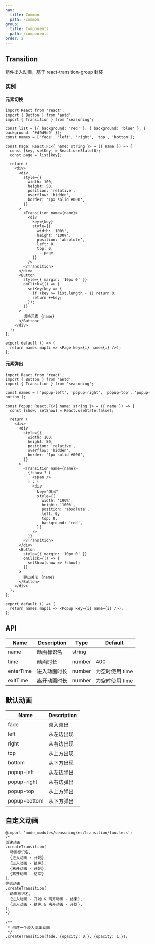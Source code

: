 ```yaml
---
nav:
  title: Common
  path: /common
group:
  title: Components
  path: /components
order: 2
---
```


## Transition

组件出入动画，基于 react-transition-group 封装

### 实例

#### 元素切换

```tsx
import React from 'react';
import { Button } from 'antd';
import { Transition } from 'seasoning';

const list = [{ background: 'red' }, { background: 'blue' }, { background: '#d9d9d9' }];
const names = ['fade', 'left', 'right', 'top', 'bottom'];

const Page: React.FC<{ name: string }> = ({ name }) => {
  const [key, setKey] = React.useState(0);
  const page = list[key];

  return (
    <div>
      <div
        style={{
          width: 100,
          height: 50,
          position: 'relative',
          overflow: 'hidden',
          border: '1px solid #000',
        }}
      >
        <Transition name={name}>
          <div
            key={key}
            style={{
              width: '100%',
              height: '100%',
              position: 'absolute',
              left: 0,
              top: 0,
              ...page,
            }}
          />
        </Transition>
      </div>
      <Button
        style={{ margin: '10px 0' }}
        onClick={() => {
          setKey(key => {
            if (key >= list.length - 1) return 0;
            return ++key;
          });
        }}
      >
        切换元素 {name}
      </Button>
    </div>
  );
};

export default () => {
  return names.map(i => <Page key={i} name={i} />);
};
```

#### 元素弹出

```tsx
import React from 'react';
import { Button } from 'antd';
import { Transition } from 'seasoning';

const names = ['popup-left', 'popup-right', 'popup-top', 'popup-bottom'];

const Popup: React.FC<{ name: string }> = ({ name }) => {
  const [show, setShow] = React.useState(false);

  return (
    <div>
      <div
        style={{
          width: 100,
          height: 50,
          position: 'relative',
          overflow: 'hidden',
          border: '1px solid #000',
        }}
      >
        <Transition name={name}>
          {!show ? (
            <span />
          ) : (
            <div
              key="弹出"
              style={{
                width: '100%',
                height: '100%',
                position: 'absolute',
                left: 0,
                top: 0,
                background: 'red',
              }}
            />
          )}
        </Transition>
      </div>
      <Button
        style={{ margin: '10px 0' }}
        onClick={() => {
          setShow(show => !show);
        }}
      >
        弹出关闭 {name}
      </Button>
    </div>
  );
};

export default () => {
  return names.map(i => <Popup key={i} name={i} />);
};
```

## API

| Name      | Description  | Type   | Default         |
| --------- | ------------ | ------ | --------------- |
| name      | 动画标识名   | string |                 |
| time      | 动画时长     | number | 400             |
| enterTime | 进入动画时长 | number | 为空时使用 time |
| exitTime  | 离开动画时长 | number | 为空时使用 time |

## 默认动画

| Name         | Description |
| ------------ | ----------- |
| fade         | 淡入淡出    |
| left         | 从左边出现  |
| right        | 从右边出现  |
| top          | 从上方出现  |
| bottom       | 从下方出现  |
| popup-left   | 从左边弹出  |
| popup-right  | 从右边弹出  |
| popup-top    | 从上方弹出  |
| popup-bottom | 从下方弹出  |

## 自定义动画

```less
@import 'node_modules/seasoning/es/transition/fun.less';
/*
创建动画
.createTransition(
  动画标识名,
  {进入动画 - 开始},
  {进入动画 - 结束},
  {离开动画 - 开始},
  {离开动画 - 结束}
);
往返动画
.createTransition(
  动画标识名,
  {进入动画 - 开始 & 离开动画 - 结束},
  {进入动画 - 结束 & 离开动画 - 开始},
);
*/

/**
 * 创建一个淡入淡出动画
 */
.createTransition(fade, {opacity: 0;}, {opacity: 1;});
```
